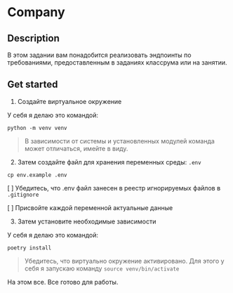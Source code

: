 # Company

## Description

В этом задании вам понадобится реализовать эндпоинты по требованиями, предоставленным в заданиях классрума или на занятии.

## Get started

1) Создайте виртуальное окружение

У себя я делаю это командой:

```
python -m venv venv
```

> В зависимости от системы и установленных модулей команда может отличаться, имейте в виду.

2) Затем создайте файл для хранения переменных среды:  `.env`

```
cp env.example .env
```

[ ] Убедитесь, что .env файл занесен в реестр игнорируемых файлов в `.gitignore`

[ ] Присвойте каждой переменной актуальные данные

3) Затем установите необходимые зависимости

У себя я делаю это командой:

```
poetry install
```

> Убедитесь, что виртуально окружение активировано.
> Для этого у себя я запускаю команду `source venv/bin/activate`
 

На этом все. Все готово для работы.
